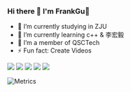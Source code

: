 ### Hi there 👋 I'm FrankGu🚀
- 🔭 I’m currently studying in ZJU
- 🌱 I’m currently learning c++ & 李宏毅
- 👯 I’m a member of QSCTech
- ⚡ Fun fact: Create Videos

![](https://camo.githubusercontent.com/e24defe32bf8de01aa09c2dfb0b037b26afda186193da2cbb465eb8d1071dca2/68747470733a2f2f696d672e736869656c64732e696f2f62616467652f2d432532422532422d3030353939633f6c6f676f3d63253242253242266c6f676f436f6c6f723d666666)
![](https://camo.githubusercontent.com/024e437af77d43c7ccbd0097f63da9e0a9eda39eab10fdbd92f23a40d593450e/68747470733a2f2f696d672e736869656c64732e696f2f62616467652f2d6769742d4630353033323f6c6f676f3d676974266c6f676f436f6c6f723d666666)
![](https://camo.githubusercontent.com/9b427c8cd5f742eafb2639891954e0bedd3c7e22e84857283a5ab21f1b5fda78/68747470733a2f2f696d672e736869656c64732e696f2f62616467652f2d5653253230436f64652d3030374143433f6c6f676f3d76697375616c25323073747564696f253230636f6465266c6f676f436f6c6f723d666666)
![](https://camo.githubusercontent.com/8300af1f25068f77706b84b6e264f1aeded1142d1e068a799979f2f6877e2175/68747470733a2f2f696d672e736869656c64732e696f2f62616467652f2d507974686f6e2d3337373661623f6c6f676f3d707974686f6e266c6f676f436f6c6f723d666666)
![](https://camo.githubusercontent.com/540347a60f6775067ba8c9a9af0154fa80a62c4be2b8feb1d6fb1740590f6e22/68747470733a2f2f696d672e736869656c64732e696f2f62616467652f2d4c696e75782d4643433632343f6c6f676f3d6c696e7578266c6f676f436f6c6f723d303030)

<!--
**ZJU-FrankGu/ZJU-FrankGu** is a ✨ _special_ ✨ repository because its `README.md` (this file) appears on your GitHub profile.


Here are some ideas to get you started:

- 🔭 I’m currently working on ...
- 🌱 I’m currently learning ...
- 👯 I’m looking to collaborate on ...
- 🤔 I’m looking for help with ...
- 💬 Ask me about ...
- 📫 How to reach me: ...
- 😄 Pronouns: ...
- ⚡ Fun fact: ...
-->
![Metrics](https://metrics.lecoq.io/ZJU-FrankGu?template=classic&base.indepth=false&base.hireable=false&config.timezone=Asia%2FShanghai)

